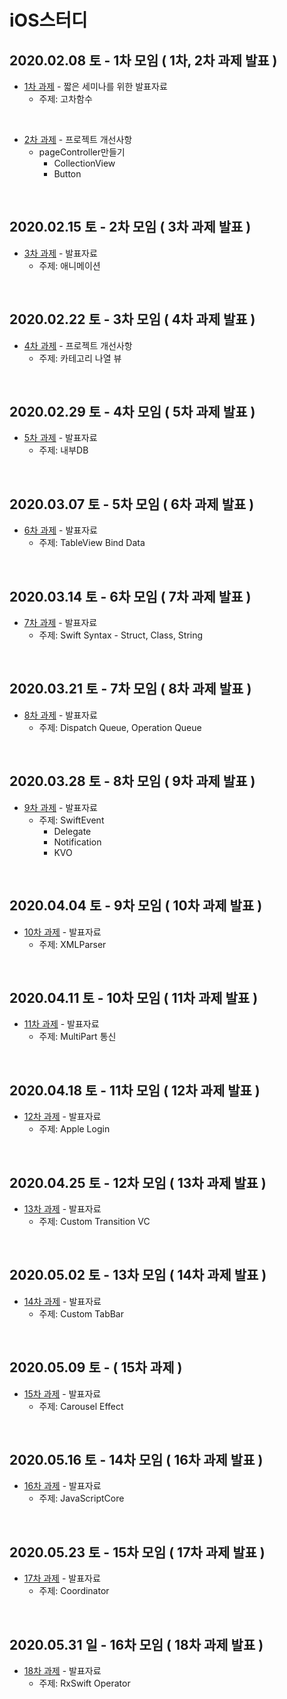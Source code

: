 # iOS스터디




## 2020.02.08 토 - 1차 모임 ( 1차, 2차 과제 발표 )

* [1차 과제](https://github.com/iOS-SOPT-iNNovation/Study-NamSoo/blob/master/01차-발표자료.md) - 짧은 세미나를 위한 발표자료
  * 주제:  고차함수

</br>

* [2차 과제](https://github.com/iOS-SOPT-iNNovation/Study-NamSoo/blob/master/02차-프로젝트개선사항.md) - 프로젝트 개선사항
  * pageController만들기
    * CollectionView
    * Button

</br>

## 2020.02.15 토 - 2차 모임 ( 3차 과제 발표 )

* [3차 과제](https://github.com/iOS-SOPT-iNNovation/Study-NamSoo/blob/master/03차-발표자료.md) - 발표자료
	* 주제: 애니메이션

</br>

## 2020.02.22 토 - 3차 모임 ( 4차 과제 발표 )

* [4차 과제](https://github.com/iOS-SOPT-iNNovation/Study-NamSoo/blob/master/04차-프로젝트개선사항.md) - 프로젝트 개선사항
	* 주제: 카테고리 나열 뷰

</br>

## 2020.02.29 토 - 4차 모임 ( 5차 과제 발표 )

* [5차 과제](https://github.com/iOS-SOPT-iNNovation/Study-NamSoo/blob/master/05차-발표자료.md) - 발표자료
	* 주제: 내부DB

</br>

## 2020.03.07 토 - 5차 모임 ( 6차 과제 발표 )

* [6차 과제](https://github.com/iOS-SOPT-iNNovation/Study-NamSoo/blob/master/06차-발표자료.md) - 발표자료
	* 주제: TableView Bind Data

</br>

## 2020.03.14 토 - 6차 모임 ( 7차 과제 발표 )

* [7차 과제](https://github.com/iOS-SOPT-iNNovation/Study-NamSoo/blob/master/07차-발표자료.md) - 발표자료
  * 주제: Swift Syntax - Struct, Class, String

</br>

## 2020.03.21 토 - 7차 모임 ( 8차 과제 발표 )

* [8차 과제](https://github.com/iOS-SOPT-iNNovation/Study-NamSoo/blob/master/08차-발표자료.md) - 발표자료
  * 주제: Dispatch Queue, Operation Queue

</br>

## 2020.03.28 토 - 8차 모임 ( 9차 과제 발표 )

* [9차 과제](https://github.com/iOS-SOPT-iNNovation/Study-NamSoo/blob/master/09차-발표자료.md) - 발표자료
  * 주제: SwiftEvent
    * Delegate
    * Notification
    * KVO

</br>

## 2020.04.04 토 - 9차 모임 ( 10차 과제 발표 )

* [10차 과제](https://github.com/iOS-SOPT-iNNovation/Study-NamSoo/blob/master/10차-발표자료.md) - 발표자료
  * 주제: XMLParser

</br>

## 2020.04.11 토 - 10차 모임 ( 11차 과제 발표 )

* [11차 과제](https://github.com/iOS-SOPT-iNNovation/Study-NamSoo/blob/master/11차-발표자료.md) - 발표자료
  * 주제: MultiPart 통신

</br>

## 2020.04.18 토 - 11차 모임 ( 12차 과제 발표 )

* [12차 과제](https://github.com/iOS-SOPT-iNNovation/Study-NamSoo/blob/master/12차-발표자료.md) - 발표자료
  * 주제: Apple Login

</br>

## 2020.04.25 토 - 12차 모임 ( 13차 과제 발표 )

* [13차 과제](https://github.com/iOS-SOPT-iNNovation/Study-NamSoo/blob/master/13차-발표자료.md) - 발표자료
  * 주제: Custom Transition VC

</br>



## 2020.05.02 토 - 13차 모임 ( 14차 과제 발표 )

* [14차 과제](https://github.com/iOS-SOPT-iNNovation/Study-NamSoo/blob/master/14차-발표자료.md) - 발표자료
  * 주제: Custom TabBar

</br>

## 2020.05.09 토 - ( 15차 과제 )

* [15차 과제](https://github.com/iOS-SOPT-iNNovation/Study-NamSoo/blob/master/15차-발표자료.md) - 발표자료
  * 주제: Carousel Effect

</br>

## 2020.05.16 토 - 14차 모임 ( 16차 과제 발표 )

* [16차 과제](https://github.com/iOS-SOPT-iNNovation/Study-NamSoo/blob/master/16차-발표자료.md) - 발표자료
  * 주제: JavaScriptCore

</br>

## 2020.05.23 토 - 15차 모임 ( 17차 과제 발표 )

* [17차 과제](https://github.com/iOS-SOPT-iNNovation/Study-NamSoo/blob/master/17차-발표자료.md) - 발표자료
  * 주제: Coordinator

</br>

## 2020.05.31 일 - 16차 모임 ( 18차 과제 발표 )

* [18차 과제](https://github.com/iOS-SOPT-iNNovation/Study-NamSoo/blob/master/18차-발표자료.md) - 발표자료
  * 주제: RxSwift Operator

</br>




